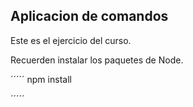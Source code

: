 ## Aplicacion de comandos 
Este  es el ejercicio  del curso.

Recuerden instalar los paquetes de Node.

´´´´´
npm install

´´´´´
